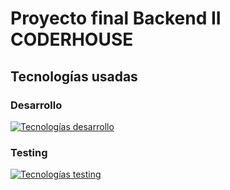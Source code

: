 # Proyecto final Backend II CODERHOUSE

## Tecnologías usadas

### Desarrollo

[![Tecnologías desarrollo](https://skillicons.dev/icons?i=js,nodejs,express,mongodb,prisma&perline=5)](https://skillicons.dev)

### Testing

[![Tecnologías testing](https://skillicons.dev/icons?i=jest,postman&perline=5)](https://skillicons.dev)
